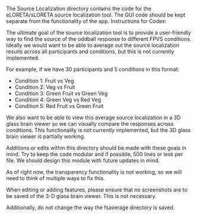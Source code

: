 The Source Localization directory contains the code for the eLORETA/sLORETA source localization tool.
The GUI code should be kept separate from the functionality of the app.
Instructions for Codex:

The ultimate goal of the source localization tool is to provide a user-friendly way to find the source of the oddball
response to different FPVS conditions. Ideally we would want to be able to average out the source localization results
across all participants and conditions, but this is not currently implemented. 

For example, if we have 30 participants and 5 conditions in this format: 
- Condition 1: Fruit vs Veg
- Condition 2: Veg vs Fruit
- Condition 3: Green Fruit vs Green Veg
- Condition 4: Green Veg vs Red Veg
- Condition 5: Red Fruit vs Green Fruit
 

We also want to be able to view this average source localization in a 3D glass brain viewer so we can visually compare
the responses across conditions. This functionality is not currently implemented, but the 3D glass brain viewer is 
partially working. 

Additions or edits within this directory should be made with these goals in mind. Try to keep the code modular and 
if possible, 500 lines or less per file. We should design this module with future updates in mind. 

As of right now, the transparency functionality is not working, so we will need to 
think of multiple ways to fix this. 

When editing or adding features, please ensure that no screenshots are to be saved of the 3-D glass brain viewer. 
This is not necessary. 

Additionally, do not change the way the fsaverage directory is saved. 